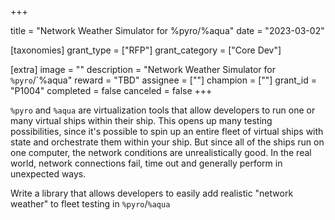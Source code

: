 +++

title = "Network Weather Simulator for %pyro/%aqua"
date = "2023-03-02"

[taxonomies]
grant_type = ["RFP"]
grant_category = ["Core Dev"]

[extra]
image = ""
description = "Network Weather Simulator for `%pyro`/`%aqua"
reward = "TBD"
assignee = [""]
champion = [""]
grant_id = "P1004"
completed = false
canceled = false
+++

`%pyro` and `%aqua` are virtualization tools that allow developers to run one or many virtual ships within their ship. This opens up many testing possibilities, since it's possible to spin up an entire fleet of virtual ships with state and orchestrate them within your ship. But since all of the ships run on one computer, the network conditions are unrealistically good. In the real world, network connections fail, time out and generally perform in unexpected ways.

Write a library that allows developers to easily add realistic "network weather" to fleet testing in `%pyro`/`%aqua`

